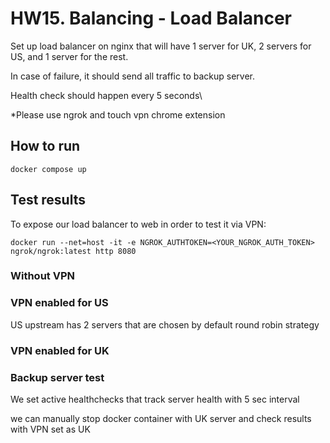 # HW15. Balancing - Load Balancer

Set up load balancer on nginx that will have 1 server for UK, 2 servers for US, and 1 server for the rest.

In case of failure, it should send all traffic to backup server.

Health check should happen every 5 seconds\

*Please use ngrok and touch vpn chrome extension


## How to run

```
docker compose up
```

## Test results

To expose our load balancer to web in order to test it via VPN:
```
docker run --net=host -it -e NGROK_AUTHTOKEN=<YOUR_NGROK_AUTH_TOKEN> ngrok/ngrok:latest http 8080
```

### Without VPN

### VPN enabled for US 

US upstream has 2 servers that are chosen by default round robin strategy

### VPN enabled for UK

### Backup server test

We set active healthchecks that track server health with 5 sec interval

we can manually stop docker container with UK server and check results with VPN set as UK

